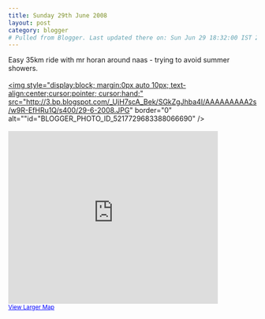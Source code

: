 ```yaml
---
title: Sunday 29th June 2008
layout: post
category: blogger
# Pulled from Blogger. Last updated there on: Sun Jun 29 18:32:00 IST 2008
---
```

Easy 35km ride with mr horan around naas - trying to avoid summer showers.<br /><br /><a onblur="try {parent.deselectBloggerImageGracefully();} catch(e) {}" href="http://3.bp.blogspot.com/_UjH7scA_Bek/SGkZgJhba4I/AAAAAAAAA2s/w9R-EfHRu1Q/s1600-h/29-6-2008.JPG"><img style="display:block; margin:0px auto 10px; text-align:center;cursor:pointer; cursor:hand;" src="http://3.bp.blogspot.com/_UjH7scA_Bek/SGkZgJhba4I/AAAAAAAAA2s/w9R-EfHRu1Q/s400/29-6-2008.JPG" border="0" alt=""id="BLOGGER_PHOTO_ID_5217729683388066690" /></a><br /><br /><iframe width="425" height="350" frameborder="0" scrolling="no" marginheight="0" marginwidth="0" src="http://maps.google.com/maps?f=d&amp;hl=en&amp;geocode=15772345531177941021,53.184998,-6.683092%3B10977417157441816761,53.174379,-6.685378%3B17788637412550696779,53.187677,-6.642686%3B17957775043430062677,53.171427,-6.614633%3B3938826918847268717,53.210730,-6.607097&amp;saddr=Naas,+Kildare,+Ireland&amp;daddr=R448+%4053.184998,+-6.683092+to:R448+%4053.174379,+-6.685378+to:Unknown+road+%4053.187677,+-6.642686+to:Morganstown,+Kildare,+County+Kildare,+Ireland+to:Unknown+road+%4053.171427,+-6.614633+to:tipper+south+to:Unknown+road+%4053.210730,+-6.607097+to:eadestown+to:rathmore+to:forenaghts+little+to:naas&amp;mra=pi&amp;mrcr=6&amp;via=2,3,5,7&amp;sll=53.197601,-6.624756&amp;sspn=0.088027,0.298004&amp;ie=UTF8&amp;ll=53.19753,-6.624765&amp;spn=0.05638,0.12149&amp;output=embed&amp;s=AARTsJp3REhbhDIIUvJ472ZdIp2jzuSDbA"></iframe><br /><small><a href="http://maps.google.com/maps?f=d&amp;hl=en&amp;geocode=15772345531177941021,53.184998,-6.683092%3B10977417157441816761,53.174379,-6.685378%3B17788637412550696779,53.187677,-6.642686%3B17957775043430062677,53.171427,-6.614633%3B3938826918847268717,53.210730,-6.607097&amp;saddr=Naas,+Kildare,+Ireland&amp;daddr=R448+%4053.184998,+-6.683092+to:R448+%4053.174379,+-6.685378+to:Unknown+road+%4053.187677,+-6.642686+to:Morganstown,+Kildare,+County+Kildare,+Ireland+to:Unknown+road+%4053.171427,+-6.614633+to:tipper+south+to:Unknown+road+%4053.210730,+-6.607097+to:eadestown+to:rathmore+to:forenaghts+little+to:naas&amp;mra=pi&amp;mrcr=6&amp;via=2,3,5,7&amp;sll=53.197601,-6.624756&amp;sspn=0.088027,0.298004&amp;ie=UTF8&amp;ll=53.19753,-6.624765&amp;spn=0.05638,0.12149&amp;source=embed" style="color:#0000FF;text-align:left">View Larger Map</a></small>
